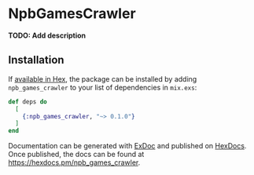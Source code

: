 # NpbGamesCrawler

**TODO: Add description**

## Installation

If [available in Hex](https://hex.pm/docs/publish), the package can be installed
by adding `npb_games_crawler` to your list of dependencies in `mix.exs`:

```elixir
def deps do
  [
    {:npb_games_crawler, "~> 0.1.0"}
  ]
end
```

Documentation can be generated with [ExDoc](https://github.com/elixir-lang/ex_doc)
and published on [HexDocs](https://hexdocs.pm). Once published, the docs can
be found at <https://hexdocs.pm/npb_games_crawler>.


